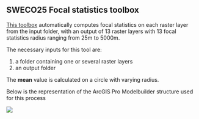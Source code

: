 ## SWECO25 Focal statistics toolbox

[This toolbox](focal_statistics_SWECO25.tbx) automatically computes focal statistics on each raster layer from the input folder, with an output of 13 raster layers with 13 focal statistics radius ranging from 25m to 5000m. 

The necessary inputs for this tool are:

1. a folder containing one or several raster layers
2. an output folder

The **mean**  value is calculated on a circle with varying radius. 

Below is the representation of the ArcGIS Pro Modelbuilder structure used for this process 

![](https://github.com/NKulling/SWECO25/blob/main/figs/focal_statistics_modelbuilder_SWECO25.JPG)



